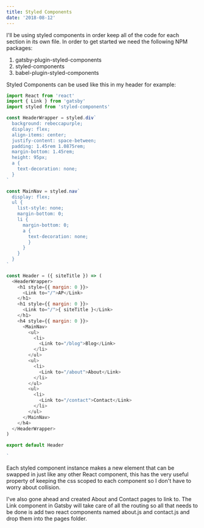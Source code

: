 ```yaml
---
title: Styled Components
date: '2018-08-12'
---
```


I'll be using styled components in order keep all of the code for each section in its own file. In order to get started we need the following NPM packages:

1. gatsby-plugin-styled-components
2. styled-components
3. babel-plugin-styled-components

Styled Components can be used like this in my header for example:

```javascript
import React from 'react'
import { Link } from 'gatsby'
import styled from 'styled-components'

const HeaderWrapper = styled.div`
  background: rebeccapurple;
  display: flex;
  align-items: center;
  justify-content: space-between;
  padding: 1.45rem 1.0875rem;
  margin-bottom: 1.45rem;
  height: 95px;
  a {
    text-decoration: none;
  }
`

const MainNav = styled.nav`
  display: flex;
  ul {
    list-style: none;
    margin-bottom: 0;
    li {
      margin-bottom: 0;
      a {
        text-decoration: none;
        }
      }
    }
  } 
`

const Header = ({ siteTitle }) => (
  <HeaderWrapper>
    <h1 style={{ margin: 0 }}>
      <Link to="/">AP</Link>
    </h1>
    <h1 style={{ margin: 0 }}>
      <Link to="/">{ siteTitle }</Link>
    </h1>
    <h4 style={{ margin: 0 }}>
      <MainNav>
        <ul>
          <li>
            <Link to="/blog">Blog</Link>
          </li>
        </ul>
        <ul>
          <li>
            <Link to="/about">About</Link>
          </li>
        </ul>
        <ul>
          <li>
            <Link to="/contact">Contact</Link>
          </li>
        </ul>
      </MainNav>
    </h4>
  </HeaderWrapper>
)

export default Header

`
```

Each styled component instance makes a new element that can be swapped in just like any other React component, this has the very useful property of keeping the css scoped to each component so I don't have to worry about collision.

I've also gone ahead and created About and Contact pages to link to. The Link component in Gatsby will take care of all the routing so all that needs to be done is add two react components named about.js and contact.js and drop them into the pages folder.